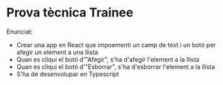 # Prova tècnica Trainee

Enunciat:
- Crear una app en React que impoementi un camp de text i un botó per afegir un element a una llista
- Quan es cliqui el botó d'"Afegir", s'ha d'afegir l'element a la llista
- Quan es cliqui el botó d'"Esborrar", s'ha d'esborrar l'element a la llista
- S'ha de desenvolupar en Typescript
